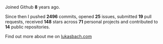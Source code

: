 Joined Github **8** years ago.

Since then I pushed **2496** commits, opened **25** issues, submitted **19** pull requests, received **148** stars across **71** personal projects and contributed to **14** public repositories.

Find out more about me on [lukasbach.com](https://lukasbach.com)
